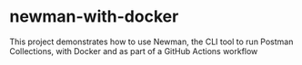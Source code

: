 # newman-with-docker
This project demonstrates how to use Newman, the CLI tool to run Postman Collections, with Docker and as part of a GitHub Actions workflow

